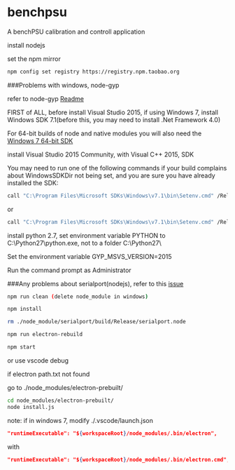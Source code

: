 # benchpsu
A benchPSU calibration and controll application

install nodejs

set the npm mirror
```bash
npm config set registry https://registry.npm.taobao.org
```
###Problems with windows, node-gyp

  refer to node-gyp [Readme](https://github.com/nodejs/node-gyp/blob/master/README.md)

  FIRST of ALL, before install Visual Studio 2015, if using Windows 7, install Windows SDK 7.1(before this, you may need to install .Net Framework 4.0)
  
  For 64-bit builds of node and native modules you will also need the [Windows 7 64-bit SDK](https://www.microsoft.com/en-us/download/details.aspx?id=8279)

  install Visual Studio 2015 Community, with Visual C++ 2015, SDK

  You may need to run one of the following commands if your build complains about WindowsSDKDir not being set, and you are sure you have already installed the SDK:
```bash
call "C:\Program Files\Microsoft SDKs\Windows\v7.1\bin\Setenv.cmd" /Release /x86
```
or
```bash
call "C:\Program Files\Microsoft SDKs\Windows\v7.1\bin\Setenv.cmd" /Release /x64
```

install python 2.7, set environment variable PYTHON to C:\Python27\python.exe, not to a folder C:\Python27\

Set the environment variable GYP_MSVS_VERSION=2015

Run the command prompt as Administrator

###Any problems about serialport(nodejs), refer to this [issue](https://github.com/voodootikigod/node-serialport/issues/538#issuecomment-184251385)
```bash
npm run clean (delete node_module in windows)
```
```bash
npm install
```
```bash
rm ./node_module/serialport/build/Release/serialport.node
```
```bash
npm run electron-rebuild
```

```bash
npm start
```
or use vscode debug

if electron path.txt not found

go to ./node_modules/electron-prebuilt/
```bash
cd node_modules/electron-prebuilt/
node install.js
```

note: if in windows 7, modify ./.vscode/launch.json
```json
"runtimeExecutable": "${workspaceRoot}/node_modules/.bin/electron",
```
with
```json
"runtimeExecutable": "${workspaceRoot}/node_modules/.bin/electron.cmd",
```
